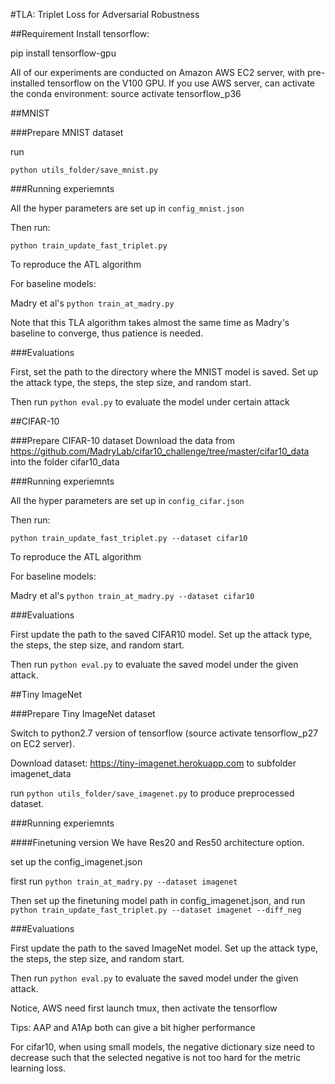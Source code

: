 #TLA: Triplet Loss for Adversarial Robustness

##Requirement
Install tensorflow:    

pip install tensorflow-gpu


All of our experiments are conducted on Amazon AWS EC2 server, with pre-installed tensorflow on the V100 GPU.
If you use AWS server, can activate the conda environment: source activate tensorflow_p36

##MNIST

###Prepare MNIST dataset

run

`python utils_folder/save_mnist.py`

###Running experiemnts

All the hyper parameters are set up in `config_mnist.json`

Then run:

`python train_update_fast_triplet.py`

To reproduce the ATL algorithm


For baseline models:

Madry et al's   `python train_at_madry.py`



Note that this TLA algorithm takes almost the same time as Madry's baseline to converge, thus patience is needed.

###Evaluations

First, set the path to the directory where the MNIST model is saved. Set up the attack type, the 
steps, the step size, and random start.

Then run `python eval.py` to evaluate the model under certain attack


##CIFAR-10


###Prepare CIFAR-10 dataset
Download the data from https://github.com/MadryLab/cifar10_challenge/tree/master/cifar10_data into the 
folder cifar10_data

###Running experiemnts

All the hyper parameters are set up in `config_cifar.json`

Then run:

`python train_update_fast_triplet.py --dataset cifar10`

To reproduce the ATL algorithm


For baseline models:

Madry et al's   `python train_at_madry.py --dataset cifar10`



###Evaluations

First update the path to the saved CIFAR10 model. Set up the attack type, the 
steps, the step size, and random start.

Then run `python eval.py` to evaluate the saved model under the given attack.

##Tiny ImageNet

###Prepare Tiny ImageNet dataset

Switch to python2.7 version of tensorflow (source activate tensorflow_p27 on EC2 server).

Download dataset: https://tiny-imagenet.herokuapp.com to subfolder imagenet_data

run `python utils_folder/save_imagenet.py` to produce preprocessed dataset.

###Running experiemnts


####Finetuning version
We have Res20 and Res50 architecture option.

set up the config_imagenet.json

first run `python train_at_madry.py --dataset imagenet`


Then set up the finetuning model path in config_imagenet.json, and 
run `python train_update_fast_triplet.py --dataset imagenet --diff_neg`


###Evaluations

First update the path to the saved ImageNet model. Set up the attack type, the 
steps, the step size, and random start.

Then run `python eval.py` to evaluate the saved model under the given attack.


Notice, AWS need first launch tmux, then activate the tensorflow

Tips: AAP and A1Ap both can give a bit higher performance

For cifar10, when using small models, the negative dictionary size need to decrease such that
the selected negative is not too hard for the metric learning loss.



